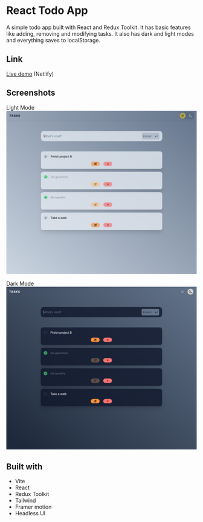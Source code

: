 # React Todo App

A simple todo app built with React and Redux Toolkit. It has basic features like adding, removing and modifying tasks. It also has dark and light modes and everything saves to localStorage.

## Link

[Live demo](https://flx-todo-react.netlify.app/) (Netlify)

## Screenshots

Light Mode
![Screenshot of TASKS app - light mode](./TASKS-preview-light.png?raw=true)

Dark Mode
![Screenshot of TASKS app - dark mode](./TASKS-preview-dark.png?raw=true)

## Built with

- Vite
- React
- Redux Toolkit
- Tailwind
- Framer motion
- Headless UI
